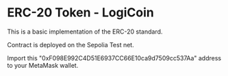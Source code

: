# ERC-20 Token - LogiCoin

This is a basic implementation of the ERC-20 standard.

Contract is deployed on the Sepolia Test net.

Import this "0xF098E992C4D51E6937CC66E10ca9d7509cc537Aa" address to your MetaMask wallet.